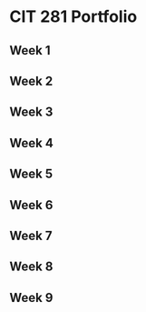 # CIT 281 Portfolio

## Week 1

## Week 2

## Week 3

## Week 4

## Week 5

## Week 6

## Week 7

## Week 8

## Week 9
